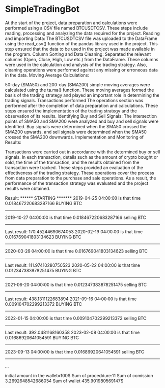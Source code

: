 # SimpleTradingBot
At the start of the project, data preparation and calculations were performed using a CSV file named BTCUSDTCSV. These steps include reading, processing and analyzing the data required for the project.
Reading and importing Data:
The BTCUSDTCSV file was uploaded to the DataFrame using the read_csv() function of the pandas library used in the project. This step ensured that the data to be used in the project was made available in the program.
Column Sorting and Data Cleaning:
Separated the relevant columns (Open, Close, High, Low etc.) from the DataFrame. These columns were used in the calculation and analysis of the trading strategy. Also, cleaning operations were performed against any missing or erroneous data in the data.
Moving Average Calculations:

50-day (SMA50) and 200-day (SMA200) simple moving averages were calculated using the ta.ma() function. These moving averages formed the basis of the trading strategy and played an important role in determining the trading signals.
Transactions performed
The operations section was performed after the completion of data preparation and calculations. These steps ensured the implementation of the trading strategy and the observation of its results.
Identifying Buy and Sell Signals:
The intersection points of SMA50 and SMA200 were analyzed and buy and sell signals were identified. Buy signals were determined when the SMA50 crossed the SMA200 upwards, and sell signals were determined when the SMA50 crossed the SMA200 downwards.
Implementation and Monitoring of Results:

Transactions were carried out in accordance with the determined buy or sell signals. In each transaction, details such as the amount of crypto bought or sold, the time of the transaction, and the results obtained from the transaction were tracked. These steps provided an evaluation of the effectiveness of the trading strategy.
These operations cover the process from data preparation to the purchase and sale operations. As a result, the performance of the transaction strategy was evaluated and the project results were obtained.

 Result:
******  STARTING *******
2019-04-25 04:00:00 is that time 0.018467220683287166  BUYING BTC
********
2019-10-27 04:00:00 is that time 0.018467220683287166  selling BTC
********
Last result: 170.45244690674053
2020-02-19 04:00:00 is that time 0.016769041803134623  BUYING BTC
********
2020-03-26 04:00:00 is that time 0.016769041803134623  selling BTC
********
Last result: 111.97410280750523
2020-05-22 04:00:00 is that time 0.012347383878251475  BUYING BTC
********
2021-06-20 04:00:00 is that time 0.012347383878251475  selling BTC
********
Last result: 438.1311122683894
2021-09-16 04:00:00 is that time 0.009104702299213372  BUYING BTC
********
2022-01-15 04:00:00 is that time 0.009104702299213372  selling BTC
********
Last result: 392.0481168160358
2023-02-08 04:00:00 is that time 0.01686920641054591  BUYING BTC
********
2023-09-13 04:00:00 is that time 0.01686920641054591  selling BTC
********
...

 initial amount in the wallet=100$
Sum of proceddure:11
Sum of comission 3.2692648542686054
Sum of wallet 435.901980569147$

